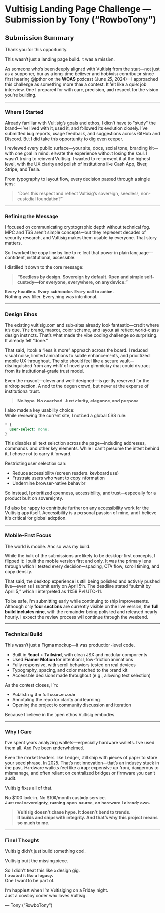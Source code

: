 # Vultisig Landing Page Challenge — Submission by Tony (“RowboTony”)

## Submission Summary

Thank you for this opportunity.

This wasn’t just a landing page build. It was a mission.

As someone who’s been deeply aligned with Vultisig from the start—not just as a supporter, but as a long-time believer and hobbyist contributor since first hearing @jpthor on the **WOAS** podcast (June 25, 2024)—I approached this challenge as something more than a contest. It felt like a quiet job interview. One I prepared for with care, precision, and respect for the vision you're building.

---

### Where I Started

Already familiar with Vultisig’s goals and ethos, I didn’t have to "study" the brand—I’ve lived with it, used it, and followed its evolution closely. I’ve submitted bug reports, usage feedback, and suggestions across GitHub and Discord. But I did take this opportunity to dig even deeper.

I reviewed every public surface—your site, docs, social tone, branding kit—with one goal in mind: elevate the experience without losing the soul. I wasn’t trying to reinvent Vultisig. I wanted to re-present it at the highest level, with the UX clarity and polish of institutions like Cash App, River, Stripe, and Tesla.

From typography to layout flow, every decision passed through a single lens:

> “Does this respect and reflect Vultisig’s sovereign, seedless, non-custodial foundation?”

---

### Refining the Message

I focused on communicating cryptographic depth without technical fog. MPC and TSS aren’t simple concepts—but they represent decades of security research, and Vultisig makes them usable by everyone. That story matters.

So I worked the copy line by line to reflect that power in plain language—confident, institutional, accessible.

I distilled it down to the core message:

> **“Seedless by design. Sovereign by default. Open and simple self-custody—for everyone, everywhere, on any device.”**

Every headline. Every subheader. Every call to action.  
Nothing was filler. Everything was intentional.

---

### Design Ethos

The existing vultisig.com and sub-sites already look fantastic—credit where it’s due. The brand, mascot, color scheme, and layout all reflect world-class design instincts. That’s what made the vibe coding challenge so surprising. It already felt “done.”

That said, I took a “less is more” approach across the board. I reduced visual noise, limited animations to subtle enhancements, and prioritized mobile UX throughout. The site should feel like a secure vault—distinguished from any whiff of novelty or gimmickry that could distract from its institutional-grade trust model.

Even the mascot—clever and well-designed—is gently reserved for the airdrop section. A nod to the degen crowd, but never at the expense of institutional trust.

> **No hype. No overload. Just clarity, elegance, and purpose.**

I also made a key usability choice:  
While reviewing the current site, I noticed a global CSS rule:

```css
* {
  user-select: none;
}
```

This disables all text selection across the page—including addresses, commands, and other key elements. While I can’t presume the intent behind it, I chose not to carry it forward.

Restricting user selection can:

- Reduce accessibility (screen readers, keyboard use)  
- Frustrate users who want to copy information  
- Undermine browser-native behavior  

So instead, I prioritized openness, accessibility, and trust—especially for a product built on sovereignty.

I'd also be happy to contribute further on any accessibility work for the Vultisig app itself. Accessibility is a personal passion of mine, and I believe it's critical for global adoption.

---

### Mobile-First Focus

The world is mobile. And so was my build.

While the bulk of the submissions are likely to be desktop-first concepts, I flipped it: I built the mobile version first and only. It was the primary lens through which I tested every decision—spacing, CTA flow, scroll timing, and copy density.

That said, the desktop experience is still being polished and actively pushed live—even as I submit early on April 5th. The deadline stated “submit by April 5,” which I interpreted as 11:59 PM UTC-11.

To be safe, I'm submitting early while continuing to ship improvements. Although only **four sections** are currently visible on the live version, the **full build includes nine**, with the remainder being polished and released nearly hourly. I expect the review process will continue through the weekend.

---

### Technical Build

This wasn’t just a Figma mockup—it was production-level code.

- Built in **React + Tailwind**, with clean JSX and modular components  
- Used **Framer Motion** for intentional, low-friction animations  
- Fully responsive, with scroll behaviors tested on real devices  
- Typography, spacing, and color matched to the brand kit  
- Accessible decisions made throughout (e.g., allowing text selection)

As the contest closes, I’m:

- Publishing the full source code  
- Annotating the repo for clarity and learning  
- Opening the project to community discussion and iteration  

Because I believe in the open ethos Vultisig embodies.

---

### Why I Care

I’ve spent years analyzing wallets—especially hardware wallets. I’ve used them all. And I’ve been underwhelmed.

Even the market leaders, like Ledger, still ship with pieces of paper to store your seed phrase. In 2025. That’s not innovation—that’s an industry stuck in the past. Hardware wallets feel like a trap: expensive up front, dangerous to mismanage, and often reliant on centralized bridges or firmware you can’t audit.

Vultisig fixes all of that.

No $100 lock-in. No $100/month custody service.  
Just real sovereignty, running open-source, on hardware I already own.

> **Vultisig doesn’t chase hype. It doesn’t bend to trends.**  
> **It builds and ships with integrity. And that’s why this project means so much to me.**

---

### Final Thought

Vultisig didn’t just build something cool.

Vultisig built the missing piece.

So I didn’t treat this like a design gig.  
I treated it like a legacy.  
One I want to be part of.

I’m happiest when I’m Vultisiging on a Friday night.  
Just a cowboy coder who loves Vultisig.

— Tony (“RowboTony”)
